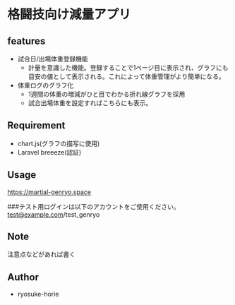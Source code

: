# 格闘技向け減量アプリ

## features
- 試合日/出場体重登録機能
    - 計量を意識した機能。登録することで1ページ目に表示され、グラフにも目安の値として表示される。これによって体重管理がより簡単になる。
- 体重ログのグラフ化
    - 1週間の体重の増減がひと目でわかる折れ線グラフを採用
    - 試合出場体重を設定すればこちらにも表示。

## Requirement
- chart.js(グラフの描写に使用)
- Laravel breeeze(認証)

## Usage
https://martial-genryo.space

###テスト用ログインは以下のアカウントをご使用ください。
test@example.com/test_genryo


## Note
 
注意点などがあれば書く
 
## Author
* ryosuke-horie
